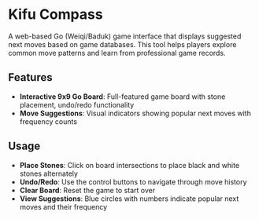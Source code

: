 # Kifu Compass

A web-based Go (Weiqi/Baduk) game interface that displays suggested next moves based on game databases. This tool helps players explore common move patterns and learn from professional game records.

## Features

- **Interactive 9x9 Go Board**: Full-featured game board with stone placement, undo/redo functionality
- **Move Suggestions**: Visual indicators showing popular next moves with frequency counts

## Usage

- **Place Stones**: Click on board intersections to place black and white stones alternately
- **Undo/Redo**: Use the control buttons to navigate through move history
- **Clear Board**: Reset the game to start over
- **View Suggestions**: Blue circles with numbers indicate popular next moves and their frequency
